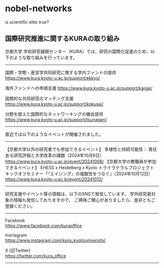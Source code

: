 # nobel-networks
is scientific elite true?


## 国際研究推進に関するKURAの取り組み
京都大学 学術研究展開センター（KURA）では、研究の国際化促進のため、以下のような取り組みを行っています。

---

国際・学際・産官学共同研究に関する学内ファンドの提供  
https://www.kura.kyoto-u.ac.jp/support/ekkyo/

海外ファンドへの申請支援
https://www.kura.kyoto-u.ac.jp/support/kaigai/

国際的な共同研究のマッチング支援  
https://www.kura.kyoto-u.ac.jp/support/kokusai/

分野を超えた国際的なネットワーキングの機会提供  
https://www.kura.kyoto-u.ac.jp/support/tsunagari/

---


直近では以下のようなイベントが開催されました。

---

【京都大学以外の研究者でも参加できるイベント】
多様性と持続可能性： 責任ある研究評価と大学改革の課題（2024年10月8日）  
https://www.kura.kyoto-u.ac.jp/event/20241008/
【京都大学の教職員が参加できるイベント】
EHESS x Heidelberg x Kyoto トライラテラルプロジェクト キックオフセミナー「『エイジング』の複数性をつなぐ」（2024年10月12日）  
https://www.kura.kyoto-u.ac.jp/event/20241012/

---

研究支援やイベント等の情報は、以下のSNSで発信しています。
学外研究者対象の情報も発信しておりますので、
ご興味ご関心がありましたら、是非ともご登録ください。

---

Facebook  
https://www.facebook.com/kuraoffice

Insrtagram  
https://www.instagram.com/kura_kyotouniversity/

X (旧Twitter)  
https://twitter.com/kura_office

---



